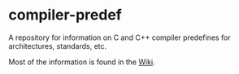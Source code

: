 # compiler-predef

A repository for information on C and C++ compiler predefines for architectures, standards, etc.

Most of the information is found in the [Wiki](../../wiki).
